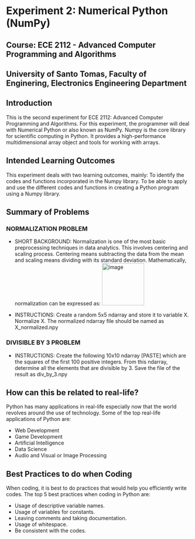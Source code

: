# Experiment 2: Numerical Python (NumPy)
## Course: ECE 2112 - Advanced Computer Programming and Algorithms <br/>
University of Santo Tomas, Faculty of Enginering, Electronics Engineering Department
---
## Introduction
This is the second experiment for ECE 2112: Advanced Computer Programming and Algorithms. For this experiment, the programmer will deal with Numerical Python or also known as NumPy. Numpy is the core library for scientific computing in Python. It provides a high-performance multidimensional array object and tools for working with arrays. 

## Intended Learning Outcomes
This experiment deals with two learning outcomes, mainly:
To identify the codes and functions incorporated in the Numpy library.
To be able to apply and use the different codes and functions in creating a Python program using a Numpy library.

## Summary of Problems
### NORMALIZATION PROBLEM
- SHORT BACKGROUND: Normalization is one of the most basic preprocessing techniques in data analytics. This involves centering and scaling process. Centering means   subtracting the data from the mean and scaling means dividing with its standard deviation. Mathematically, normalization can be expressed as:
  <img width="115" alt="image" src="https://github.com/user-attachments/assets/06ae3aee-c5f0-42c9-b46f-a61d42e59bbc"><br/>

- INSTRUCTIONS: Create a random 5x5 ndarray and store it to variable X. Normalize X. The normalized ndarray file should be named as X_normalized.npy

### DIVISIBLE BY 3 PROBLEM
- INSTRUCTIONS: Create the following 10x10 ndarray [PASTE] which are the squares of the first 100 positive integers. 
From this ndarray, determine all the elements that are divisible by 3. Save the file of the result as div_by_3.npy

## How can this be related to real-life?
Python has many applications in real-life especially now that the world revolves around the use of technology. Some of the top real-life applications of Python are:
- Web Development
- Game Development
- Artificial Intelligence
- Data Science
- Audio and Visual or Image Processing

## Best Practices to do when Coding
When coding, it is best to do practices that would help you efficiently write codes. The top 5 best practices when coding in Python are:
- Usage of descriptive variable names.
- Usage of variables for constants.
- Leaving comments and taking documentation.
- Usage of whitespace.
- Be consistent with the codes.
